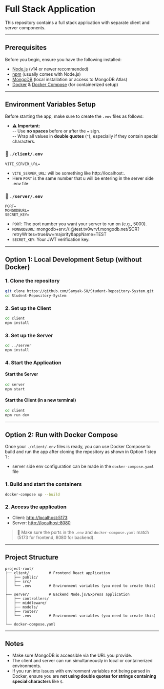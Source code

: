 
# Full Stack Application

This repository contains a full stack application with separate client and server components.

---

## Prerequisites

Before you begin, ensure you have the following installed:
- [Node.js](https://nodejs.org/) (v14 or newer recommended)
- [npm](https://www.npmjs.com/) (usually comes with Node.js)
- [MongoDB](https://www.mongodb.com/try/download/community) (local installation or access to MongoDB Atlas)
- [Docker](https://www.docker.com/) & [Docker Compose](https://docs.docker.com/compose/) (for containerized setup)

---

## Environment Variables Setup

Before starting the app, make sure to create the `.env` files as follows:
- ⚠️ **Important:**  
-- Use **no spaces** before or after the `=` sign.  
-- Wrap all values in **double quotes** (`"`), especially if they contain special characters.
### 🔹 `./client/.env`
```env
VITE_SERVER_URL=
```

- `VITE_SERVER_URL`: will be something like http://localhost:<PORT>.
- Here `PORT` is the same number that u will be entering in the server side .env file

### 🔹 `./server/.env`
```env
PORT=
MONGODBURL=
SECRET_KEY=
```

- `PORT`: The port number you want your server to run on (e.g., 5000).
- `MONGODBURL`: mongodb+srv://<username>:<password>@test.tv0wrvf.mongodb.net/SCR?retryWrites=true&w=majority&appName=TEST
- `SECRET_KEY`: Your JWT verification key.

---

## Option 1: Local Development Setup (without Docker)

### 1. Clone the repository
```bash
git clone https://github.com/Samyak-SH/Student-Repository-System.git
cd Student-Repository-System
```

### 2. Set up the Client
```bash
cd client
npm install
```

### 3. Set up the Server
```bash
cd ../server
npm install
```

### 4. Start the Application

#### Start the Server
```bash
cd server
npm start
```

#### Start the Client (in a new terminal)
```bash
cd client
npm run dev
```

---

## Option 2: Run with Docker Compose

Once your `./client/.env` files is ready, you can use Docker Compose to build and run the app after cloning the repository as shown in Option 1 step 1 :<br>
- server side env configuration can be made in the `docker-compose.yaml` file

### 1. Build and start the containers
```bash
docker-compose up --build
```

### 2. Access the application
- Client: [http://localhost:5173](http://localhost:5173)
- Server: [http://localhost:8080](http://localhost:8080)

> 📝 Make sure the ports in the `.env` and `docker-compose.yaml` match (5173 for frontend, 8080 for backend).

---

## Project Structure

```
project-root/
├── client/         # Frontend React application
│   ├── public/
│   ├── src/
│   └── .env        # Environment variables (you need to create this)
│
├── server/         # Backend Node.js/Express application
│   ├── controllers/
│   ├── middleware/
│   ├── models/
│   ├── router/
│   └── .env        # Environment variables (you need to create this)
│
└── docker-compose.yaml
```

---

## Notes

- Make sure MongoDB is accessible via the URL you provide.
- The client and server can run simultaneously in local or containerized environments.
- If you run into issues with environment variables not being parsed in Docker, ensure you are **not using double quotes for strings containing special characters** like `$`.
